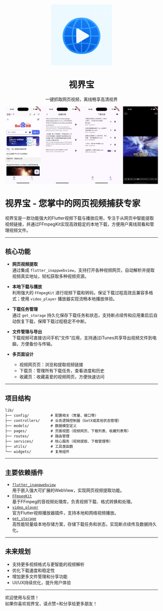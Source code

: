<p align="center">
  <a href="https://www.jianshu.com/u/29f69849848a">
    <img width="200" src="ios/Runner/Assets.xcassets/AppIcon.appiconset/icon.png">
  </a>
</p>

<h1 align="center">视界宝</h1>
<div align="center">

一键抓取网页视频，离线畅享高清视界


</div>


![](demo/Demo.png)

# 视界宝 - 您掌中的网页视频捕获专家

视界宝是一款功能强大的Flutter视频下载与播放应用，专注于从网页中智能提取视频链接，并通过FFmpegKit实现高效稳定的本地下载，方便用户离线观看和管理视频文件。

* * *

## 核心功能

-   **网页视频提取**  
    通过集成 `flutter_inappwebview`，支持打开各种视频网页，自动解析并提取视频真实地址，轻松获取多种视频资源。

-   **本地下载与播放**  
    利用强大的 `FFmpegKit` 进行视频下载和转码，保证下载过程高效且兼容多格式；使用 `video_player` 播放器实现流畅本地播放体验。

-   **下载任务管理**  
    通过 `get_storage` 持久化保存下载任务和状态，支持断点续传和应用重启后自动恢复下载，保障下载过程稳定不中断。

-   **文件管理与导出**  
    下载视频可直接访问手机“文件”应用，支持通过iTunes共享导出视频文件到电脑，方便备份与传输。

-   **多页面设计**

    -   视频网页页：浏览和提取视频链接
    -   下载页：管理所有下载任务，查看进度和历史
    -   收藏页：收藏喜爱的视频网页，方便快速访问

* * *

## 项目结构

```
lib/
├── config/          # 配置相关（常量、接口等）
├── controllers/     # 业务逻辑控制器（GetX或其他状态管理）
├── models/          # 数据模型定义
├── pages/           # 页面视图（视频网页、下载列表、收藏列表等）
├── routes/          # 路由管理
├── services/        # 核心服务（视频提取、下载管理等）
├── utils/           # 工具类函数
└── widgets/         # 复用组件
```

* * *

## 主要依赖插件

-   [`flutter_inappwebview`]()  
    用于嵌入强大可扩展的WebView，实现网页视频提取功能。
-   [`FFmpegKit`]()  
    基于FFmpeg的音视频处理库，负责视频下载、格式转换和处理。
-   [`video_player`]()  
    官方Flutter视频播放器插件，支持本地和网络视频播放。
-   [`get_storage`]()  
    高性能轻量级本地存储方案，存储下载任务和状态，实现断点续传及数据持久化。

* * *

## 未来规划

-   支持更多视频格式与更智能的视频解析
-   优化下载速度和稳定性
-   增加更多文件管理和分享功能
-   UI/UX持续优化，提升用户体验

* * *

欢迎使用与反馈！  
如果你喜欢视界宝，请点赞⭐️和分享给更多朋友！